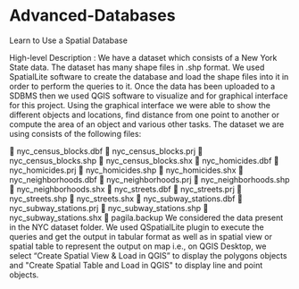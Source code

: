 # Advanced-Databases
Learn to Use a Spatial Database 

High-level Description :
We have a dataset which consists of a New York State data. The dataset has many shape files in .shp format. 
We used SpatialLite software to create the database and load the shape files into it in order to perform the queries to it.
Once the data has been uploaded to a SDBMS then we used QGIS software to visualize and for graphical interface for this project.
Using the graphical interface we were able to show the different objects and locations, find distance from one point to another
or compute the area of an object and various other tasks. The dataset we are using consists of the following files:

 nyc_census_blocks.dbf
 nyc_census_blocks.prj
 nyc_census_blocks.shp
 nyc_census_blocks.shx
 nyc_homicides.dbf
 nyc_homicides.prj
 nyc_homicides.shp
 nyc_homicides.shx
 nyc_neighborhoods.dbf
 nyc_neighborhoods.prj
 nyc_neighborhoods.shp
 nyc_neighborhoods.shx
 nyc_streets.dbf
 nyc_streets.prj
 nyc_streets.shp
 nyc_streets.shx
 nyc_subway_stations.dbf
 nyc_subway_stations.prj
 nyc_subway_stations.shp
 nyc_subway_stations.shx
 pagila.backup
We considered the data present in the NYC dataset folder. 
We used QSpatialLite plugin to execute the queries and get the output in tabular format as well as in spatial view or spatial table to represent the output
on map i.e., on QGIS Desktop, we select “Create Spatial View & Load in QGIS” to display the polygons objects and
"Create Spatial Table and Load in QGIS" to display line and point objects.
